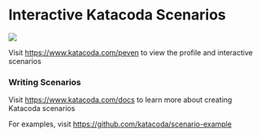 # Interactive Katacoda Scenarios

[![](http://shields.katacoda.com/katacoda/peven/count.svg)](https://www.katacoda.com/peven "Get your profile on Katacoda.com")

Visit https://www.katacoda.com/peven to view the profile and interactive scenarios

### Writing Scenarios
Visit https://www.katacoda.com/docs to learn more about creating Katacoda scenarios

For examples, visit https://github.com/katacoda/scenario-example
